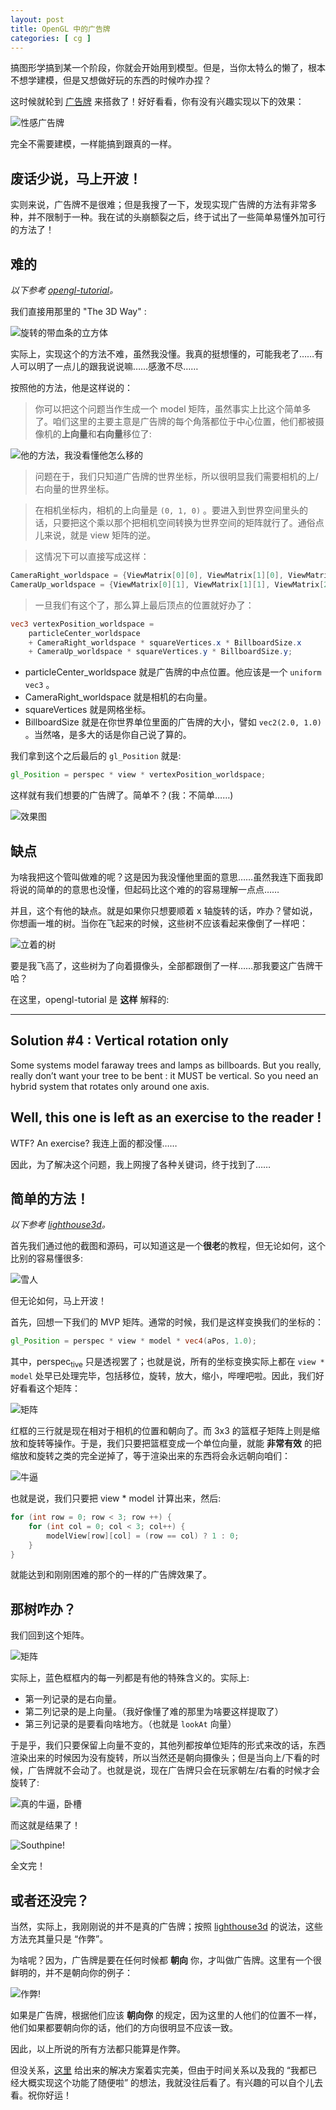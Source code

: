 ```yaml
---
layout: post
title: OpenGL 中的广告牌
categories: [ cg ]
---
```



搞图形学搞到某一个阶段，你就会开始用到模型。但是，当你太特么的懒了，根本不想学建模，但是又想做好玩的东西的时候咋办捏？

这时候就轮到 [广告牌](http://www.opengl-tutorial.org/intermediate-tutorials/billboards-particles/billboards/) 来搭救了！好好看看，你有没有兴趣实现以下的效果：

![性感广告牌](/assets/southpine.png)

完全不需要建模，一样能搞到跟真的一样。


## 废话少说，马上开波！

实则来说，广告牌不是很难；但是我搜了一下，发现实现广告牌的方法有非常多种，并不限制于一种。我在试的头崩额裂之后，终于试出了一些简单易懂外加可行的方法了！

## 难的

_以下参考 [opengl-tutorial](http://www.opengl-tutorial.org/intermediate-tutorials/billboards-particles/billboards/)。_

我们直接用那里的 "The 3D Way" :

![旋转的带血条的立方体](/assets/spin.gif)

实际上，实现这个的方法不难，虽然我没懂。我真的挺想懂的，可能我老了……有人可以明了一点儿的跟我说说嘛……感激不尽……

按照他的方法，他是这样说的：

> 你可以把这个问题当作生成一个 model 矩阵，虽然事实上比这个简单多了。咱们这里的主要主意是广告牌的每个角落都位于中心位置，他们都被摄像机的**上向量**和**右向量**移位了:

![他的方法，我没看懂他怎么移的](/assets/billboard1.png)

> 问题在于，我们只知道广告牌的世界坐标，所以很明显我们需要相机的上/右向量的世界坐标。

> 在相机坐标内，相机的上向量是 `(0, 1, 0)` 。要进入到世界空间里头的话，只要把这个乘以那个把相机空间转换为世界空间的矩阵就行了。通俗点儿来说，就是 view 矩阵的逆。

> 这情况下可以直接写成这样：

```c++
CameraRight_worldspace = {ViewMatrix[0][0], ViewMatrix[1][0], ViewMatrix[2][0]}
CameraUp_worldspace = {ViewMatrix[0][1], ViewMatrix[1][1], ViewMatrix[2][1]}
```

> 一旦我们有这个了，那么算上最后顶点的位置就好办了：

```glsl
vec3 vertexPosition_worldspace =
    particleCenter_worldspace
    + CameraRight_worldspace * squareVertices.x * BillboardSize.x
    + CameraUp_worldspace * squareVertices.y * BillboardSize.y;
```

- particleCenter\_worldspace 就是广告牌的中点位置。他应该是一个 `uniform vec3` 。
- CameraRight\_worldspace 就是相机的右向量。
- squareVertices 就是网格坐标。
- BillboardSize 就是在你世界单位里面的广告牌的大小，譬如 `vec2(2.0, 1.0)` 。当然咯，是多大的话是你自己说了算的。

我们拿到这个之后最后的 `gl_Position` 就是: 

```glsl
gl_Position = perspec * view * vertexPosition_worldspace; 
```

这样就有我们想要的广告牌了。简单不？(我：不简单……)

![效果图](/assets/pinch.gif)

## 缺点

为啥我把这个管叫做难的呢？这是因为我没懂他里面的意思……虽然我连下面我即将说的简单的的意思也没懂，但起码比这个难的的容易理解一点点……

并且，这个有他的缺点。就是如果你只想要顺着 x 轴旋转的话，咋办？譬如说，你想画一堆的树。当你在飞起来的时候，这些树不应该看起来像倒了一样吧：

![立着的树](/assets/billboard_trees.jpg)

要是我飞高了，这些树为了向着摄像头，全部都跟倒了一样……那我要这广告牌干哈？

在这里，opengl-tutorial 是 **这样** 解释的: 

---
## Solution #4 : Vertical rotation only

Some systems model faraway trees and lamps as billboards. But you really, really don’t want your tree to be bent : it MUST be vertical. So you need an hybrid system that rotates only around one axis.

Well, this one **is left as an exercise to the reader !**
---

WTF? An exercise? 我连上面的都没懂……

因此，为了解决这个问题，我上网搜了各种关键词，终于找到了……

## 简单的方法！

_以下参考 [lighthouse3d](http://www.lighthouse3d.com/opengl/billboarding/billboardingtut.pdf)。_

首先我们通过他的截图和源码，可以知道这是一个**很老**的教程，但无论如何，这个比别的容易懂很多:

![雪人](/assets/snowman.png)

但无论如何，马上开波！

首先，回想一下我们的 MVP 矩阵。通常的时候，我们是这样变换我们的坐标的：

```glsl
gl_Position = perspec * view * model * vec4(aPos, 1.0);
```

其中，perspec<sub>tive</sub> 只是透视罢了；也就是说，所有的坐标变换实际上都在 `view * model` 处早已处理完毕，包括移位，旋转，放大，缩小，哔哩吧啦。因此，我们好好看看这个矩阵：

![矩阵](/assets/billboard2.png)

红框的三行就是现在相对于相机的位置和朝向了。而 3x3 的篮框子矩阵上则是缩放和旋转等操作。于是，我们只要把篮框变成一个单位向量，就能 **非常有效** 的把缩放和旋转之类的完全逆掉了，等于渲染出来的东西将会永远朝向咱们：

![牛逼](/assets/brilliant.png)

也就是说，我们只要把 view * model 计算出来，然后: 

```c++
for (int row = 0; row < 3; row ++) {
    for (int col = 0; col < 3; col++) {
        modelView[row][col] = (row == col) ? 1 : 0;
    }
}
```

就能达到和刚刚困难的那个的一样的广告牌效果了。

## 那树咋办？

我们回到这个矩阵。

![矩阵](/assets/billboard2.png)

实际上，蓝色框框内的每一列都是有他的特殊含义的。实际上: 
- 第一列记录的是右向量。
- 第二列记录的是上向量。（我好像懂了难的那里为啥要这样提取了）
- 第三列记录的是要看向啥地方。（也就是 `lookAt` 向量） 

于是乎，我们只要保留上向量不变的，其他列都按单位矩阵的形式来改的话，东西渲染出来的时候因为没有旋转，所以当然还是朝向摄像头；但是当向上/下看的时候，广告牌就不会动了。也就是说，现在广告牌只会在玩家朝左/右看的时候才会旋转了:

![真的牛逼，卧槽](/assets/BRILLIAANT.png)

而这就是结果了！

![Southpine!](/assets/billboard3.png)

全文完！

## 或者还没完？

当然，实际上，我刚刚说的并不是真的广告牌；按照 [lighthouse3d](http://www.lighthouse3d.com/) 的说法，这些方法充其量只是 “作弊”。

为啥呢？因为，广告牌是要在任何时候都 **朝向** 你，才叫做广告牌。这里有一个很鲜明的，并不是朝向你的例子：

![作弊!](/assets/cheating.png)

如果是广告牌，根据他们应该 **朝向你** 的规定，因为这里的人他们的位置不一样，他们如果都要朝向你的话，他们的方向很明显不应该一致。

因此，以上所说的所有方法都只能算是作弊。

但没关系，[这里](http://www.lighthouse3d.com/opengl/billboarding/billboardingtut.pdf) 给出来的解决方案着实完美，但由于时间关系以及我的 “我都已经大概实现这个功能了随便啦” 的想法，我就没往后看了。有兴趣的可以自个儿去看。祝你好运！